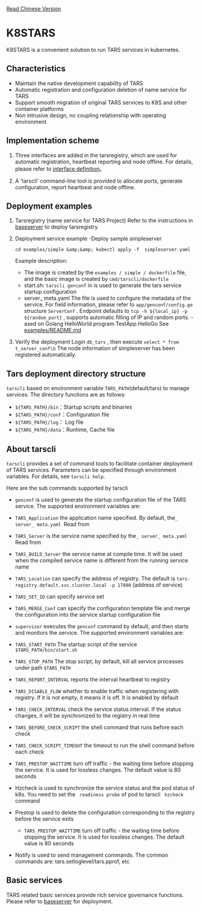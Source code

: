 [Read Chinese Version](./README_cn.md) 

# K8STARS
K8STARS is a convenient solution to run TARS services in kubernetes.

## Characteristics
- Maintain the native development capability of TARS
- Automatic registration and configuration deletion of name service for TARS
- Support smooth migration of original TARS services to K8S and other container platforms
- Non intrusive design, no coupling relationship with operating environment

## Implementation scheme
1. Three interfaces are added in the tarsregistry, which are used for automatic registration, heartbeat reporting and node offline. For details, please refer to [interface definition](./tarsregistry/protocol/tarsregistry.tars)。

2. A 'tarscli' command-line tool is provided to allocate ports, generate configuration, report heartbeat and node offline.

## Deployment examples
1. Tarsregistry (name service for TARS Project)
Refer to the instructions in [baseserver](./baseserver) to deploy tarsregistry

2. Deployment service example
    -Deploy sample simpleserver

     ```cd examples/simple &amp;&amp; kubectl apply -f  simpleserver.yaml```

     Example description:
     - The image is created by the `examples / simple / dockerfile` file, and the basic image is created by `cmd/tarscli/dockerfile`
     - start.sh: `tarscli genconf` in is used to generate the tars service startup configuration
     - server_ meta.yaml The file is used to configure the metadata of the service. For field information, please refer to `app/genconf/config.go` structure  `ServerConf` . Endpoint defaults to `tcp -h ${local_ip} -p ${random_port}` , supports automatic filling of IP and random ports.
     -ased on Golang HelloWorld program TestApp.HelloGo
     See [examples/README.md](examples)
     
3. Verify the deployment
Login `db_tars` , then execute `select * from t_server_conf\G` The node information of simpleserver has been registered automatically.

## Tars deployment directory structure
`tarscli` based on environment variable `TARS_PATH`(default/tars) to manage services. The directory functions are as follows:
   - `${TARS_PATH}/bin`：Startup scripts and binaries
   - `${TARS_PATH}/conf`：Configuration file
   - `${TARS_PATH}/log`： Log file
   - `${TARS_PATH}/data`：Runtime, Cache file

## About tarscli
`tarscli` provides a set of command tools to facilitate container deployment of TARS services. Parameters can be specified through environment variables. For details, see `tarscli help`.

Here are the sub commands supported by tarscli
- `genconf` is used to generate the startup configuration file of the TARS service. The supported environment variables are:
- `TARS_Application` the application name specified. By default, the`_ server_ meta.yaml `Read from
- `TARS_Server` is the service name specified by the`_ server_ meta.yaml `Read from
- `TARS_BUILD_Server` the service name at compile time. It will be used when the compiled service name is different from the running service name
- `TARS_Location` can specify the address of registry. The default is `tars-registry.default.svc.cluster.local -p 17890` (address of service)
- `TARS_SET_ID` can specify service set
- `TARS_MERGE_Conf` can specify the configuration template file and merge the configuration into the service startup configuration file

- `supervisor` executes the `genconf` command by default, and then starts and monitors the service. The supported environment variables are:
- `TARS_START_PATH` The startup script of the service `$TARS_PATH/bin/start.sh`
- `TARS_STOP_PATH` The stop script, by default, kill all service processes under path `$TARS_PATH`
- `TARS_REPORT_INTERVAL` reports the interval heartbeat to registry
- `TARS_DISABLE_FLOW` whether to enable traffic when registering with registry. If it is not empty, it means it is off. It is enabled by default
- `TARS_CHECK_INTERVAL` check the service status interval. If the status changes, it will be synchronized to the registry in real time
- `TARS_BEFORE_CHECK_SCRIPT` the shell command that runs before each check
- `TARS_CHECK_SCRIPT_TIMEOUT` the timeout to run the shell command before each check
- `TARS_PRESTOP_WAITTIME` turn off traffic - the waiting time before stopping the service. It is used for lossless changes. The default value is 80 seconds

- Hzcheck is used to synchronize the service status and the pod status of k8s. You need to set the ` readiness probe`  of pod to tarscli ` hzcheck`  command
- Prestop is used to delete the configuration corresponding to the registry before the service exits
    - `TARS_PRESTOP_WAITTIME`  turn off traffic - the waiting time before stopping the service. It is used for lossless changes. The default value is 80 seconds
- Notify is used to send management commands. The common commands are: tars.setloglevel/tars.pprof, etc

## Basic services
TARS related basic services provide rich service governance functions. Please refer to [baseserver](./baseserver) for deployment.
